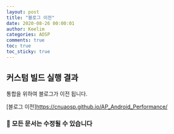 ```yaml
---
layout: post
title: "블로그 이전"
date: 2020-08-26 00:00:01
author: Keelim
categories: AOSP
comments: true
toc: true
toc_sticky: true
---
```


## 커스텀 빌드 실행 결과

통합을 위하여 블로그가 이전 됩니다.

[블로그 이전]<https://cnuaosp.github.io/AP_Android_Performance/>

### 🧶 모든 문서는 수정될 수 있습니다
